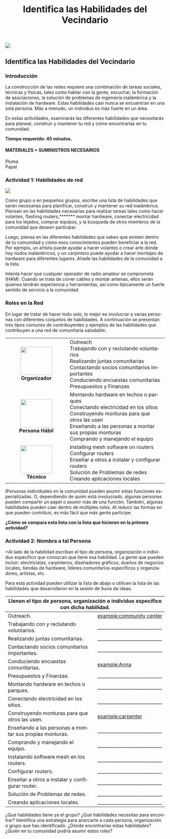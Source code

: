﻿---
layout: cck
title: Identifica las Habilidades del Vecindario
site_section: docs
sub_section: [cck,cck-planning]
pdf: cck/planning/CCK-Neighborhood_Skills.pdf
pdf-all: true
categories: 
created: 2013-11-02
changed: 2013-11-27
post_author: critzo
lang: es
---
<p><img src="/files/styles/large/public/identify-neighborhood-skills-title.png" style="max-width:510px;" /></p>

<h2>Identifica las Habilidades del Vecindario</h2>

<section id="introduction">
<h3>Introducción</h3>

<p>La construcción de las redes requiere una combinación de tareas sociales, técnicas y físicas, tales como hablar con la gente, escuchar, la formación de asociaciones, la solución de problemas de ingeniería inalámbrica y la instalación de hardware. Estas habilidades casi nunca se encuentran en una sola persona. Más a menudo, un individuo es más fuerte en un área.</p>

<p>En estas actividades, examinarás las diferentes habilidades que necesitarás para planear, construir y mantener tu red y cómo encontrarlas en tu comunidad.</p>

<p><strong>Tiempo requerido: 45 minutos.</strong></p>
</section>

<section id="materials-and-supplies-needed">
<h4>MATERIALES + SUMINISTROS NECESARIOS</h4>

<p>Pluma<br />
Papel</p>
</section>

<section id="activity">
<h3>Actividad 1: Habilidades de red</h3>

<p><img src="/files/styles/large/public/identify-neighborhood-skills-listskills.png" style="max-width:510px;" /></p>

<p>Como grupo o en pequeños grupos, escribe una lista de habilidades que serán necesarias para planificar, construir y mantener su red inalámbrica. Piensen en las habilidades necesarias para realizar tareas tales como hacer volantes, flashing routers,******* montar hardware, conectar electricidad para los tejados, comprar equipos, y la búsqueda de otros miembros de la comunidad que deseen participar.</p>

<p>Luego, piensa en las diferentes habilidades que sabes que existen dentro de tu comunidad y cómo esos conocimientos pueden beneficiar a la red. Por ejemplo, un artista puede ayudar a hacer volantes o crear arte donde hay nodos inalámbricos, y un carpintero puede ayudar a hacer montajes de hardware para diferentes lugares. Añade las habilidades de la comunidad a la lista.</p>
<p class="tip"> Intenta hacer que cualquier operador de radio amateur se comprometa (HAM). Cuando se trata de correr cables y montar antenas, ellos serán quienes tendrán experiencia y herramientas, así como típicamente un fuerte sentido de servicio a la comunidad.</p>
</section>

<section id="lesson">
<h3>Roles en la Red</h3>

<p>En lugar de tratar de hacer todo solo, lo mejor es involucrar a varias personas con diferentes conjuntos de habilidades. A continuación se presentan tres tipos comunes de contribuyentes y ejemplos de las habilidades que contribuyen a una red de comunitaria saludable:</p>

<table>
	<tbody>
		<tr>
			<td align="center" valign="middle" width="180px;"><img alt="" class="media-image attr__typeof__foaf:Image img__fid__461 img__view_mode__media_large attr__format__media_large" src="/files/styles/large/public/organizer.png?itok=Vm1gcwxT" style="width: 100px; height: 89px;" typeof="foaf:Image" /><br />
			<strong>Organizador</strong></td>
			<td valign="middle">Outreach<br />
			Trabajando con y reclutando voluntarios<br />
			Realizando juntas comunitarias<br />
			Contactando socios comunitarios importantes<br />
			Conduciendo encuestas comunitarias<br />
			Presupuestos y Finanzas</td>
		</tr>
		<tr>
			<td align="center" valign="middle"><img alt="" class="media-image attr__typeof__foaf:Image img__fid__462 img__view_mode__media_large attr__format__media_large" src="/files/styles/large/public/handyperson.png?itok=7buWNbL7" style="width: 100px; height: 89px;" typeof="foaf:Image" /><br />
			<strong>Persona Hábil</strong></td>
			<td valign="middle">Montando hardware en techos o parques<br />
			Conectando electricidad en los sitios<br />
			Construyendo monturas para que otros las usen<br />
			Enseñando a las personas a montar sus propias monturas<br />
			Comprando y manejando el equipo</td>
		</tr>
		<tr>
			<td align="center"><img alt="" class="media-image attr__typeof__foaf:Image img__fid__463 img__view_mode__media_large attr__format__media_large" src="/files/styles/large/public/techie.png?itok=3KVrQi1O" style="width: 100px; height: 89px;" typeof="foaf:Image" /><br />
			<strong>Técnico</strong></td>
			<td valign="middle">Installing mesh software on routers<br />
			Configurar routers<br />
			Enseñar a otros a instalar y configurar routers<br />
			Solución de Problemas de  redes<br />
			Creando aplicaciones locales</td>
		</tr>
	</tbody>
</table>

<p>IPersonas individuales en la comunidad pueden asumir estas funciones especializadas. O, dependiendo de quién está involucrado, algunas personas pueden compartir un papel o asumir más de una función. También, algunas habilidades pueden caer dentro de múltiples roles. Al reducir las formas en que pueden contribuir, es más fácil que más gente participe.</p>

<p><strong>¿Cómo se compara esta lista con la lista que hicieron en la primera actividad?</strong></p>
</section>

<section id="activity">
<h3>Actividad 2: Nombra a tal Persona</h3>

<p>>Al lado de la habilidad escriban el tipo de persona, organización o individuo específico que conozcan que tiene esa habilidad. La gente que pueden incluir: electricistas, carpinteros, diseñadores gráficos, dueños de negocios locales, tiendas de hardware, líderes comunitarios específicos y organizadores, artistas, etc.</p>

<p>Para esta actividad pueden utilizar la lista de abajo o utilicen la lista de las habilidades que desarrollaron en la sesión de lluvia de ideas.</p>

<table width="100%">
	<thead>
		<tr>
			<th class="rteleft" colspan="2">Llenen el tipo de persona, organización o individuo específico con dicha habilidad.</th>
		</tr>
	</thead>
	<tbody>
		<tr>
			<td nowrap="nowrap">Outreach.</td>
			<td nowrap="nowrap" style="text-decoration:underline;">example:community center</td>
		</tr>
		<tr>
			<td>Trabajando con y reclutando voluntarios.</td>
			<td>____________________________</td>
		</tr>
		<tr>
			<td>Realizando juntas comunitarias.</td>
			<td>____________________________</td>
		</tr>
		<tr>
			<td>Contactando socios comunitarios importantes.</td>
			<td>____________________________</td>
		</tr>
		<tr>
			<td>Conduciendo encuestas comunitarias.</td>
			<td><u>example:Anna</u></td>
		</tr>
		<tr>
			<td>Presupuestos y Finanzas.</td>
			<td>____________________________</td>
		</tr>
		<tr>
			<td>Montando hardware en techos o parques.</td>
			<td>____________________________</td>
		</tr>
		<tr>
			<td>Conectando electricidad en los sitios.</td>
			<td>____________________________</td>
		</tr>
		<tr>
			<td>Construyendo monturas para que otros las usen.</td>
			<td style="text-decoration:underline;">example:carpenter</td>
		</tr>
		<tr>
			<td>Enseñando a las personas a montar sus propias monturas.</td>
			<td>____________________________</td>
		</tr>
		<tr>
			<td>Comprando y manejando el equipo.</td>
			<td>____________________________</td>
		</tr>
		<tr>
			<td>Instalando software mesh en los routers.</td>
			<td>____________________________</td>
		</tr>
		<tr>
			<td>Configurar routers.</td>
			<td>____________________________</td>
		</tr>
		<tr>
			<td>Enseñar a otros a instalar y configurar router.</td>
			<td>____________________________</td>
		</tr>
		<tr>
			<td>Solución de Problemas de  redes.</td>
			<td>____________________________</td>
		</tr>
		<tr>
			<td>Creando aplicaciones locales.</td>
			<td>____________________________</td>
		</tr>
	</tbody>
</table>

<p>¿Qué habilidades tiene ya el grupo? ¿Qué habilidades necesitas para encontrar? Identifica una estrategia para acercarte a cada persona, organización o grupo que has identificado. ¿Dónde encontrarías estas habilidades? ¿Quién en tu comunidad podría asumir estos roles?</p>
</section>
<!--
<section id="section-definitions">
<h3>Definiciones</h3>
</section>

<section class="related-information" id="section-related-information">
<h3>Información Relacionada</h3>
</section>
--> 
